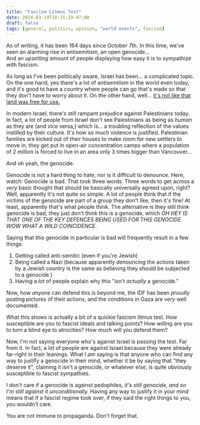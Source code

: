 ```yaml
---
title: "Fascism Litmus Test"
date: 2024-03-19T10:31:29-07:00
draft: false
tags: [general, politics, opinion, "world events", fascism]
---
```


As of writing, it has been 164 days since October 7th. In this time, we've seen
an alarming rise in antisemitism, an open genocide...\
And an *upsetting* amount of people displaying how easy it is to sympathize with
fascism.

As long as I've been politically aware, Israel has been... a complicated topic.
On the one hand, yes there's a lot of antisemitism in the world even today, and
it's good to have a country where people can go that's made so that they don't
have to worry about it. On the other hand, well...
[it's not like that land was free for use.](https://en.wikipedia.org/wiki/Nakba)

In modern Israel, there's still rampant prejudice against Palestinians today.
In fact, a lot of people from Israel don't see Palestinians as being as *human*
as they are (and vice versa,) which is... a troubling reflection of the values
instilled by their culture. It's how so much violence is justified. Palestinian
families are kicked out of their houses to make room for new settlers to move
in, they get put in open-air concentration camps where a population of 2 million
is forced to live in an area only 3 times bigger than Vancouver...

And oh yeah, the genocide.

Genocide is not a hard thing to hate, nor is it difficult to denounce. Here,
watch: Genocide is bad. That took three words. Three words to get across a
*very* basic thought that should be basically universally agreed upon, right?
Well, apparently it's not quite so simple. A lot of people think that if the
victims of the genocide are part of a group they don't like, then it's fine!
At least, apparently that's what people think. The alternative is they still
think genocide is bad, they just don't think this is a genocide, which *OH HEY
IS THAT ONE OF THE KEY DEFENCES BEING USED FOR THIS GENOCIDE WOW WHAT A WILD
COINCIDENCE.*

Saying that *this* genocide in particular is bad will frequently result in a few
things:

1. Getting called anti-semitic (even if you're Jewish)
2. Being called a Nazi (because apparently denouncing the actions taken by a
    Jewish country is the same as believing they should  be subjected to a
    genocide.)
3. Having a *lot* of people explain why this "isn't *actually* a genocide."

Now, how *anyone* can defend this is beyond me, the IDF has been *proudly*
posting pictures of their actions, and the conditions in Gaza are *very* well
documented.

What this shows is actually a bit of a quickie fascism litmus test. How
susceptible are you to fascist ideals and talking points? How willing are you to
turn a blind eye to atrocities? How much will you defend them?

Now, I'm not saying everyone who's against Israel is passing the test. Far from
it. In fact, a lot of people are against Israel because they were already
far-right in their leanings. What I *am* saying is that anyone who can find any
way to justify a genocide in their mind, whether it be by saying that "they
deserve it", claiming it isn't a genocide, or whatever else, is quite obviously
susceptible to fascist sympathies.

I don't care if a genocide is against pedophiles, *it's still genocide, and so*
*I'm still against it unconditionally.* Having any way to justify it in your
mind means that if a fascist regime took over, if they said the right things to
you, you wouldn't care.

You are not immune to propaganda. Don't forget that.
